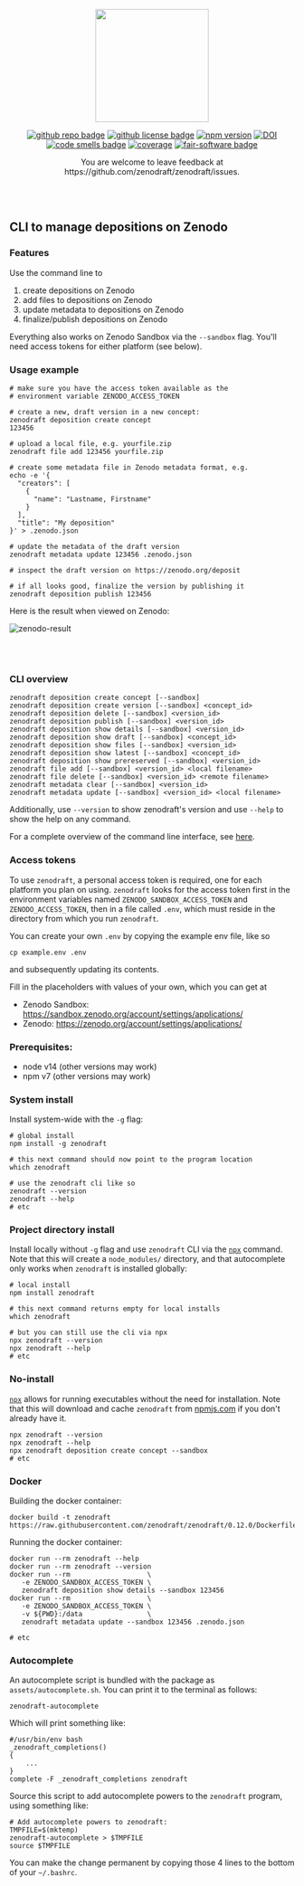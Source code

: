 
<p align="center">
<img src="https://raw.githubusercontent.com/zenodraft/branding/main/zenodraft.png" height=200>
</p> 
<p align="center">
    <a href="https://github.com/zenodraft/zenodraft"><img src="https://img.shields.io/badge/github-repo-000.svg?logo=github&labelColor=gray&color=blue&style=flat-square" alt="github repo badge"></a>
    <a href="https://github.com/zenodraft/zenodraft"><img src="https://img.shields.io/github/license/zenodraft/zenodraft?style=flat-square" alt="github license badge"></a>
    <a href="https://www.npmjs.com/package/zenodraft"><img src="https://img.shields.io/npm/v/zenodraft?style=flat-square" alt="npm version"></a>
    <a href="https://doi.org/10.5281/zenodo.5046392"><img src="https://img.shields.io/badge/DOI-10.5281%20%2F%20zenodo.5046392-blue.svg?style=flat-square" alt="DOI"></a>
    <a href="https://sonarcloud.io/dashboard?id=zenodraft_zenodraft"><img src="https://sonarcloud.io/api/project_badges/measure?project=zenodraft_zenodraft&metric=code_smells" alt="code smells badge"></a>
    <a href="https://sonarcloud.io/dashboard?id=zenodraft_zenodraft"><img src="https://sonarcloud.io/api/project_badges/measure?project=zenodraft_zenodraft&metric=coverage" alt="coverage"></a>
    <a href="https://fair-software.eu"><img src="https://img.shields.io/badge/fair--software.eu-%E2%97%8F%20%20%E2%97%8F%20%20%E2%97%8F%20%20%E2%97%8F%20%20%E2%97%8F-green?style=flat-square" alt="fair-software badge"></a>
</p>
<p align="center">
You are welcome to leave feedback at https://github.com/zenodraft/zenodraft/issues.
</p>
<br>
<br>
    
## CLI to manage depositions on Zenodo

### Features

Use the command line to

1. create depositions on Zenodo
1. add files to depositions on Zenodo
1. update metadata to depositions on Zenodo
1. finalize/publish depositions on Zenodo

Everything also works on Zenodo Sandbox via the `--sandbox` flag. You'll need access tokens for either platform (see below).

### Usage example

```shell
# make sure you have the access token available as the
# environment variable ZENODO_ACCESS_TOKEN

# create a new, draft version in a new concept:
zenodraft deposition create concept
123456

# upload a local file, e.g. yourfile.zip
zenodraft file add 123456 yourfile.zip

# create some metadata file in Zenodo metadata format, e.g.
echo -e '{
  "creators": [
    {
      "name": "Lastname, Firstname"
    }
  ],
  "title": "My deposition"
}' > .zenodo.json

# update the metadata of the draft version
zenodraft metadata update 123456 .zenodo.json

# inspect the draft version on https://zenodo.org/deposit

# if all looks good, finalize the version by publishing it
zenodraft deposition publish 123456
```

Here is the result when viewed on Zenodo:

![zenodo-result](img/zenodo-deposition.png)

<br>
<br>

### CLI overview

```shell
zenodraft deposition create concept [--sandbox]
zenodraft deposition create version [--sandbox] <concept_id>
zenodraft deposition delete [--sandbox] <version_id>
zenodraft deposition publish [--sandbox] <version_id>
zenodraft deposition show details [--sandbox] <version_id>
zenodraft deposition show draft [--sandbox] <concept_id>
zenodraft deposition show files [--sandbox] <version_id>
zenodraft deposition show latest [--sandbox] <concept_id>
zenodraft deposition show prereserved [--sandbox] <version_id>
zenodraft file add [--sandbox] <version_id> <local filename>
zenodraft file delete [--sandbox] <version_id> <remote filename>
zenodraft metadata clear [--sandbox] <version_id>
zenodraft metadata update [--sandbox] <version_id> <local filename>
```

Additionally, use `--version` to show zenodraft's version and use `--help` to show the help on any command.

For a complete overview of the command line interface, see [here](README.cli-usage.md).

### Access tokens

To use `zenodraft`, a personal access token is required, one for each platform you plan on using.
`zenodraft` looks for the access token first in the environment variables named
`ZENODO_SANDBOX_ACCESS_TOKEN` and `ZENODO_ACCESS_TOKEN`, then in a file called
`.env`, which must reside in the directory from which you run `zenodraft`. 

You can create your own `.env` by copying the example env file, like so

```shell
cp example.env .env
```

and subsequently updating its contents.

Fill in the placeholders with values of your own, which you can get at

- Zenodo Sandbox: https://sandbox.zenodo.org/account/settings/applications/
- Zenodo: https://zenodo.org/account/settings/applications/

### Prerequisites:

- node v14 (other versions may work)
- npm v7 (other versions may work)

### System install

Install system-wide with the `-g` flag:

```shell
# global install
npm install -g zenodraft

# this next command should now point to the program location
which zenodraft

# use the zenodraft cli like so
zenodraft --version
zenodraft --help
# etc
```

### Project directory install

Install locally without `-g` flag and use `zenodraft` CLI via the
[`npx`](https://nodejs.dev/learn/the-npx-nodejs-package-runner) command. Note that this will create a `node_modules/`
directory, and that autocomplete only works when `zenodraft` is installed globally:

```shell
# local install
npm install zenodraft

# this next command returns empty for local installs
which zenodraft

# but you can still use the cli via npx
npx zenodraft --version
npx zenodraft --help
# etc
```

### No-install

[`npx`](https://nodejs.dev/learn/the-npx-nodejs-package-runner) allows for running executables without the need for
installation. Note that this will download and cache `zenodraft` from [npmjs.com](https://npmjs.com) if you don't already have it.

```shell
npx zenodraft --version
npx zenodraft --help
npx zenodraft deposition create concept --sandbox
# etc
```

### Docker 

Building the docker container:

```shell
docker build -t zenodraft https://raw.githubusercontent.com/zenodraft/zenodraft/0.12.0/Dockerfile
```

Running the docker container:

```shell
docker run --rm zenodraft --help
docker run --rm zenodraft --version
docker run --rm                   \
   -e ZENODO_SANDBOX_ACCESS_TOKEN \
   zenodraft deposition show details --sandbox 123456
docker run --rm                   \
   -e ZENODO_SANDBOX_ACCESS_TOKEN \
   -v ${PWD}:/data                \
   zenodraft metadata update --sandbox 123456 .zenodo.json

# etc
```

### Autocomplete

An autocomplete script is bundled with the package as `assets/autocomplete.sh`. You can print it to the terminal as follows:

```
zenodraft-autocomplete
```

Which will print something like:

```shell
#/usr/bin/env bash
_zenodraft_completions()
{
    ...
}
complete -F _zenodraft_completions zenodraft
```

Source this script to add autocomplete powers to the `zenodraft` program, using something like:
```
# Add autocomplete powers to zenodraft: 
TMPFILE=$(mktemp)
zenodraft-autocomplete > $TMPFILE
source $TMPFILE
```
You can make the change permanent by copying those 4 lines to the bottom of your `~/.bashrc`.
